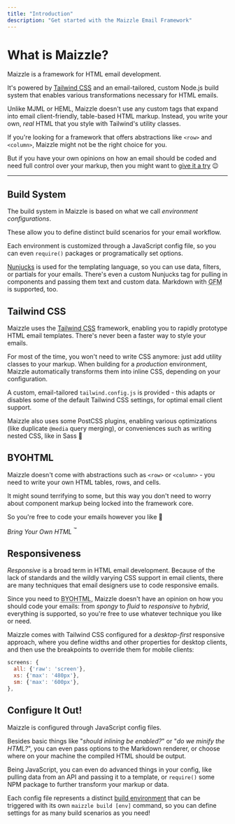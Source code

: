 ```yaml
---
title: "Introduction"
description: "Get started with the Maizzle Email Framework"
---
```


# What is Maizzle?

Maizzle is a framework for HTML email development.

It's powered by [Tailwind CSS](https://tailwindcss.com/) and an email-tailored, custom Node.js build system that enables various transformations necessary for HTML emails.

Unlike MJML or HEML, Maizzle doesn't use any custom tags that expand into email client-friendly, table-based HTML markup.
Instead, you write your own, _real_ HTML that you style with Tailwind's utility classes.

If you're looking for a framework that offers abstractions like `<row>` and `<column>`, Maizzle might not be the right choice for you.

But if you have your own opinions on how an email should be coded and need full control over your markup, then you might want to [give it a try](/docs/installation/) 😉

---

## Build System

The build system in Maizzle is based on what we call _environment configurations_. 

These allow you to define distinct build scenarios for your email workflow.

Each environment is customized through a JavaScript config file, so you can even `require()` packages or programatically set options.

[Nunjucks](https://mozilla.github.io/nunjucks/) is used for the templating language, so you can use data, filters, or partials for your emails. There's even a custom Nunjucks tag for pulling in components and passing them text and custom data. Markdown with <abbr title="GitHub Flavored Markdown">GFM</abbr> is supported, too.

## Tailwind CSS

Maizzle uses the [Tailwind CSS](https://tailwindcss.com/) framework, enabling you to rapidly prototype HTML email templates. There's never been a faster way to style your emails. 

For most of the time, you won't need to write CSS anymore: just add utility classes to your markup. 
When building for a _production_ environment, Maizzle automatically transforms them into inline CSS, depending on your configuration.

A custom, email-tailored `tailwind.config.js` is provided - this adapts or disables some of the default Tailwind CSS settings, for optimal email client support.

Maizzle also uses some PostCSS plugins, enabling various optimizations (like duplicate `@media` query merging), or conveniences such as writing nested CSS, like in Sass 🤙

## BYOHTML

Maizzle doesn't come with abstractions such as `<row>` or `<column>` - you need to write your own HTML tables, rows, and cells.

It might sound terrifying to some, but this way you don't need to worry about component markup being locked into the framework core. 

So you're free to code your emails however you like 💪

_Bring Your Own HTML_ <sup>&trade;</sup>

## Responsiveness

_Responsive_ is a broad term in HTML email development. Because of the lack of standards and the wildly varying CSS support in email clients, there are many techniques that email designers use to code responsive emails.

Since you need to <abbr title="Bring Your Own HTML">BYOHTML</abbr>, Maizzle doesn't have an opinion on how you should code your emails: from _spongy_ to _fluid_ to _responsive_ to _hybrid_, everything is supported, so you're free to use whatever technique you like or need.

Maizzle comes with Tailwind CSS configured for a _desktop-first_ responsive approach, where you define widths and other properties for desktop clients, and then use the breakpoints to override them for mobile clients:

```js
screens: {
  all: {'raw': 'screen'},
  xs: {'max': '480px'},
  sm: {'max': '600px'},
},
```

## Configure It Out!

Maizzle is configured through JavaScript config files.

Besides basic things like "_should inlining be enabled?_" or "_do we minify the HTML?_", you can even pass options to the Markdown renderer, or choose where on your machine the compiled HTML should be output.

Being JavaScript, you can even do advanced things in your config, like pulling data from an API and passing it to a template, or `require()` some NPM package to further transform your markup or data.

Each config file represents a distinct [build environment](/docs/environments/) that can be triggered with its own `maizzle build [env]` command, so you can define settings for as many build scenarios as you need!
